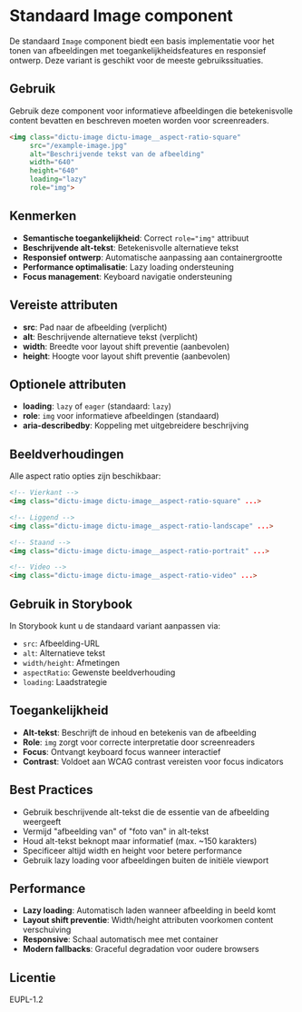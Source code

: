 # Standaard Image component

De standaard `Image` component biedt een basis implementatie voor het tonen van afbeeldingen met toegankelijkheidsfeatures en responsief ontwerp. Deze variant is geschikt voor de meeste gebruikssituaties.

## Gebruik
Gebruik deze component voor informatieve afbeeldingen die betekenisvolle content bevatten en beschreven moeten worden voor screenreaders.

```html
<img class="dictu-image dictu-image__aspect-ratio-square"
     src="/example-image.jpg"
     alt="Beschrijvende tekst van de afbeelding"
     width="640"
     height="640"
     loading="lazy"
     role="img">
```

## Kenmerken
- **Semantische toegankelijkheid**: Correct `role="img"` attribuut
- **Beschrijvende alt-tekst**: Betekenisvolle alternatieve tekst
- **Responsief ontwerp**: Automatische aanpassing aan containergrootte
- **Performance optimalisatie**: Lazy loading ondersteuning
- **Focus management**: Keyboard navigatie ondersteuning

## Vereiste attributen
- **src**: Pad naar de afbeelding (verplicht)
- **alt**: Beschrijvende alternatieve tekst (verplicht)
- **width**: Breedte voor layout shift preventie (aanbevolen)
- **height**: Hoogte voor layout shift preventie (aanbevolen)

## Optionele attributen
- **loading**: `lazy` of `eager` (standaard: `lazy`)
- **role**: `img` voor informatieve afbeeldingen (standaard)
- **aria-describedby**: Koppeling met uitgebreidere beschrijving

## Beeldverhoudingen
Alle aspect ratio opties zijn beschikbaar:
```html
<!-- Vierkant -->
<img class="dictu-image dictu-image__aspect-ratio-square" ...>

<!-- Liggend -->
<img class="dictu-image dictu-image__aspect-ratio-landscape" ...>

<!-- Staand -->
<img class="dictu-image dictu-image__aspect-ratio-portrait" ...>

<!-- Video -->
<img class="dictu-image dictu-image__aspect-ratio-video" ...>
```

## Gebruik in Storybook
In Storybook kunt u de standaard variant aanpassen via:
- `src`: Afbeelding-URL
- `alt`: Alternatieve tekst
- `width/height`: Afmetingen
- `aspectRatio`: Gewenste beeldverhouding
- `loading`: Laadstrategie

## Toegankelijkheid
- **Alt-tekst**: Beschrijft de inhoud en betekenis van de afbeelding
- **Role**: `img` zorgt voor correcte interpretatie door screenreaders
- **Focus**: Ontvangt keyboard focus wanneer interactief
- **Contrast**: Voldoet aan WCAG contrast vereisten voor focus indicators

## Best Practices
- Gebruik beschrijvende alt-tekst die de essentie van de afbeelding weergeeft
- Vermijd "afbeelding van" of "foto van" in alt-tekst
- Houd alt-tekst beknopt maar informatief (max. ~150 karakters)
- Specificeer altijd width en height voor betere performance
- Gebruik lazy loading voor afbeeldingen buiten de initiële viewport

## Performance
- **Lazy loading**: Automatisch laden wanneer afbeelding in beeld komt
- **Layout shift preventie**: Width/height attributen voorkomen content verschuiving
- **Responsive**: Schaal automatisch mee met container
- **Modern fallbacks**: Graceful degradation voor oudere browsers

## Licentie
EUPL-1.2
